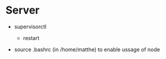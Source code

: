 # Server

-   supervisorctl
    -   restart <name>

- source .bashrc (in /home/matthe) to enable ussage of node
